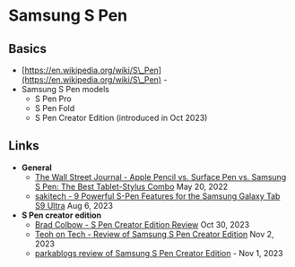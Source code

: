# Samsung S Pen

## Basics

* [https://en.wikipedia.org/wiki/S\_Pen](https://en.wikipedia.org/wiki/S\_Pen) -&#x20;
* Samsung S Pen models
  * S Pen Pro
  * S Pen Fold
  * S Pen Creator Edition (introduced in Oct 2023)

## Links

* **General**
  * [The Wall Street Journal - Apple Pencil vs. Surface Pen vs. Samsung S Pen: The Best Tablet-Stylus Combo](https://www.youtube.com/watch?v=NCU-L\_UHd0s) May 20, 2022
  * [sakitech - 9 Powerful S-Pen Features for the Samsung Galaxy Tab S9 Ultra](https://www.youtube.com/watch?v=stJdg-gRKX8)  Aug 6, 2023
* **S Pen creator edition**
  * [Brad Colbow - S Pen Creator Edition Review](https://www.youtube.com/watch?v=dtj1zEbwfmg) Oct 30, 2023
  * [Teoh on Tech - Review of Samsung S Pen Creator Edition](https://www.youtube.com/watch?v=13Mte0rZEfk) Nov 2, 2023
  * [parkablogs review of Samsung S Pen Creator Edition](https://www.parkablogs.com/content/artist-review-samsung-s-pen-creator-edition) - Nov 1, 2023
